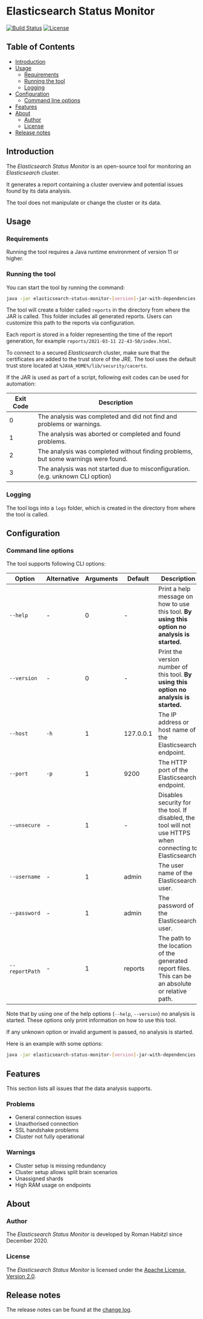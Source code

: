 # Elasticsearch Status Monitor

[![Build Status](https://travis-ci.com/romanha/elasticsearch-status-monitor.svg?branch=develop)](https://travis-ci.com/romanha/elasticsearch-status-monitor)
[![License](https://img.shields.io/badge/License-Apache%202.0-blue.svg)](https://opensource.org/licenses/Apache-2.0)

## Table of Contents

* [Introduction](#introduction)
* [Usage](#usage)
  * [Requirements](#requirements)
  * [Running the tool](#running-the-tool)
  * [Logging](#logging)
* [Configuration](#configuration)
  * [Command line options](#command-line-options)
* [Features](#features)
* [About](#about)
  * [Author](#author)
  * [License](#license)
* [Release notes](#release-notes)

## Introduction

The _Elasticsearch Status Monitor_ is an open-source tool for monitoring an _Elasticsearch_ cluster.

It generates a report containing a cluster overview and potential issues found by its data analysis.

The tool does not manipulate or change the cluster or its data.

## Usage

### Requirements

Running the tool requires a Java runtime environment of version 11 or higher.

### Running the tool

You can start the tool by running the command:

```bash
java -jar elasticsearch-status-monitor-[version]-jar-with-dependencies.jar
```

The tool will create a folder called `reports` in the directory from where the JAR is called. This folder includes all generated reports.
Users can customize this path to the reports via configuration.

Each report is stored in a folder representing the time of the report generation, for example `reports/2021-03-11 22-43-50/index.html`.

To connect to a secured _Elasticsearch_ cluster, make sure that the certificates are added to the trust store of the JRE.
The tool uses the default trust store located at `%JAVA_HOME%/lib/security/cacerts`.

If the JAR is used as part of a script, following exit codes can be used for automation:

Exit Code | Description
---       | ---
0         | The analysis was completed and did not find and problems or warnings.
1         | The analysis was aborted or completed and found problems.
2         | The analysis was completed without finding problems, but some warnings were found.
3         | The analysis was not started due to misconfiguration. (e.g. unknown CLI option)

### Logging

The tool logs into a `logs` folder, which is created in the directory from where the tool is called.

## Configuration

### Command line options

The tool supports following CLI options:

Option         | Alternative  | Arguments | Default   | Description                                                                                                | Example
---            | ---          | ---       | ---       | ---                                                                                                        | ---
`--help`       | -            | 0         | -         | Print a help message on how to use this tool. **By using this option no analysis is started.**             | `--help`
`--version`    | -            | 0         | -         | Print the version number of this tool. **By using this option no analysis is started.**                    | `--version`
`--host`       | `-h`         | 1         | 127.0.0.1 | The IP address or host name of the Elasticsearch endpoint.                                                 | `--host 127.0.0.1`
`--port`       | `-p`         | 1         | 9200      | The HTTP port of the Elasticsearch endpoint.                                                               | `--port 9200`
`--unsecure`   | -            | 1         | -         | Disables security for the tool. If disabled, the tool will not use HTTPS when connecting to Elasticsearch. | `--unsecure`
`--username`   | -            | 1         | admin     | The user name of the Elasticsearch user.                                                                   | `--username admin`
`--password`   | -            | 1         | admin     | The password of the Elasticsearch user.                                                                    | `--password admin`
`--reportPath` | -            | 1         | reports   | The path to the location of the generated report files. This can be an absolute or relative path.          | `--reportPath "elasticsearch/reports"`

Note that by using one of the help options (`--help`, `--version`) no analysis is started.
These options only print information on how to use this tool.

If any unknown option or invalid argument is passed, no analysis is started.

Here is an example with some options:

```bash
java -jar elasticsearch-status-monitor-[version]-jar-with-dependencies.jar --host 127.0.0.1 --port 9200 --username admin --password admin --reportPath "D:\Elasticsearch\reports\"
```

## Features

This section lists all issues that the data analysis supports.

### Problems

* General connection issues
* Unauthorised connection
* SSL handshake problems
* Cluster not fully operational

### Warnings

* Cluster setup is missing redundancy
* Cluster setup allows split brain scenarios
* Unassigned shards
* High RAM usage on endpoints

## About

### Author

The _Elasticsearch Status Monitor_ is developed by Roman Habitzl since December 2020.

### License

The _Elasticsearch Status Monitor_ is licensed under the [Apache License, Version 2.0].

## Release notes

The release notes can be found at the [change log].

[Apache License, Version 2.0]: LICENSE
[change log]: changelog.md
